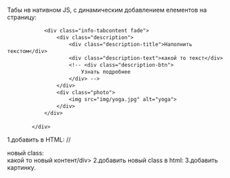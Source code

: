 Табы нв нативном JS, с динамическим добавлением елементов на страницу:


				<div class="info-tabcontent fade">
					<div class="description">
						<div class="description-title">Наполнить текстом</div>
						<div class="description-text">какой то текст</div>
						<!-- <div class="description-btn">
							Узнать подробнее
						</div> -->
					</div>
					<div class="photo">
						<img src="img/yoga.jpg" alt="yoga">
					</div>
				</div>

			</div>


 1.добавить в  HTML: //<div class="info-header"> новый class: <div class="info-header-tab">какой то новый контент/div>
 2.добавить новый class в html:
 3.добавить картинку.

